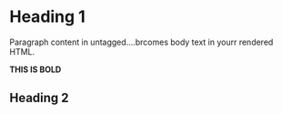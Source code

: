 # Heading 1 
Paragraph content in untagged....brcomes body text in yourr rendered HTML.

**THIS IS BOLD**

## Heading 2
